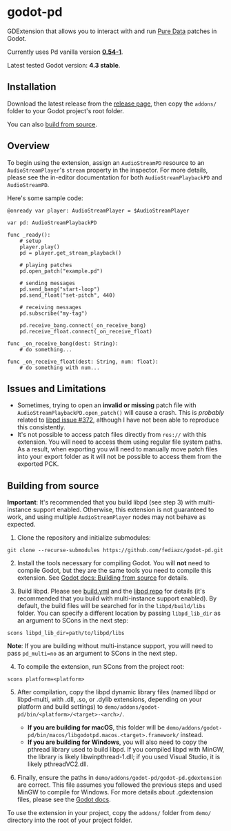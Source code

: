 # godot-pd

GDExtension that allows you to interact with and run [Pure Data](https://puredata.info/) patches in Godot.

Currently uses Pd vanilla version [**0.54-1**](https://puredata.info/downloads/pure-data/releases/0.54-1).

Latest tested Godot version: **4.3 stable**.

## Installation

Download the latest release from the [release page](https://github.com/fediazc/godot-pd/releases), then copy the `addons/` folder to your Godot project's root folder.

You can also [build from source](#building-from-source).

## Overview

To begin using the extension, assign an `AudioStreamPD` resource to an `AudioStreamPlayer`'s `stream` property in the inspector. For more details, please see the in-editor documentation for both `AudioStreamPlaybackPD` and `AudioStreamPD`.

Here's some sample code:

```GDScript
@onready var player: AudioStreamPlayer = $AudioStreamPlayer

var pd: AudioStreamPlaybackPD

func _ready():
    # setup
    player.play()
    pd = player.get_stream_playback()
    
    # playing patches
    pd.open_patch("example.pd")

    # sending messages
    pd.send_bang("start-loop")
    pd.send_float("set-pitch", 440)

    # receiving messages
    pd.subscribe("my-tag")

    pd.receive_bang.connect(_on_receive_bang)
    pd.receive_float.connect(_on_receive_float)

func _on_receive_bang(dest: String):
    # do something...

func _on_receive_float(dest: String, num: float):
    # do something with num...

```

## Issues and Limitations

- Sometimes, trying to open an **invalid or missing** patch file with `AudioStreamPlaybackPD.open_patch()` will cause a crash. This is _probably_ related to [libpd issue #372](https://github.com/libpd/libpd/issues/372), although I have not been able to reproduce this consistently.
- It's not possible to access patch files directly from `res://` with this extension. You will need to access them using regular file system paths. As a result, when exporting you will need to manually move patch files into your export folder as it will not be possible to access them from the exported PCK.

## Building from source

**Important**: It's recommended that you build libpd (see step 3) with multi-instance support enabled. Otherwise, this extension is not guaranteed to work, and using multiple `AudioStreamPlayer` nodes may not behave as expected.

1. Clone the repository and initialize submodules:

```
git clone --recurse-submodules https://github.com/fediazc/godot-pd.git
```

2. Install the tools necessary for compiling Godot. You will **not** need to compile Godot, but they are the same tools you need to compile this extension. See [Godot docs: Building from source](https://docs.godotengine.org/en/stable/contributing/development/compiling/index.html#toc-devel-compiling) for details.

3. Build libpd. Please see [build.yml](.github/workflows/build.yml) and the [libpd repo](https://github.com/libpd/libpd) for details (it's recommended that you build with multi-instance support enabled). By default, the build files will be searched for in the `libpd/build/libs` folder. You can specify a different location by passing `libpd_lib_dir` as an argument to SCons in the next step:

```
scons libpd_lib_dir=path/to/libpd/libs
```

**Note**: If you are building without multi-instance support, you will need to pass `pd_multi=no` as an argument to SCons in the next step.

4. To compile the extension, run SCons from the project root:

```
scons platform=<platform>
```

5. After compilation, copy the libpd dynamic library files (named libpd or libpd-multi, with .dll, .so, or .dylib extensions, depending on your platform and build settings) to `demo/addons/godot-pd/bin/<platform>/<target>-<arch>/`.
    - **If you are building for macOS**, this folder will be `demo/addons/godot-pd/bin/macos/libgodotpd.macos.<target>.framework/` instead.
    - **If you are building for Windows**, you will also need to copy the pthread library used to build libpd. If you compiled libpd with MinGW, the library is likely libwinpthread-1.dll; if you used Visual Studio, it is likely pthreadVC2.dll.

6. Finally, ensure the paths in `demo/addons/godot-pd/godot-pd.gdextension` are correct. This file assumes you followed the previous steps and used MinGW to compile for Windows. For more details about .gdextension files, please see the [Godot docs](https://docs.godotengine.org/en/stable/tutorials/scripting/gdextension/gdextension_file.html).

To use the extension in your project, copy the `addons/` folder from `demo/` directory into the root of your project folder.
